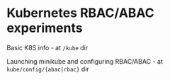 # Kubernetes RBAC/ABAC experiments

Basic K8S info - at `/kube` dir

Launching minikube and configuring RBAC/ABAC - at `kube/config/{abac|rbac}` dir

